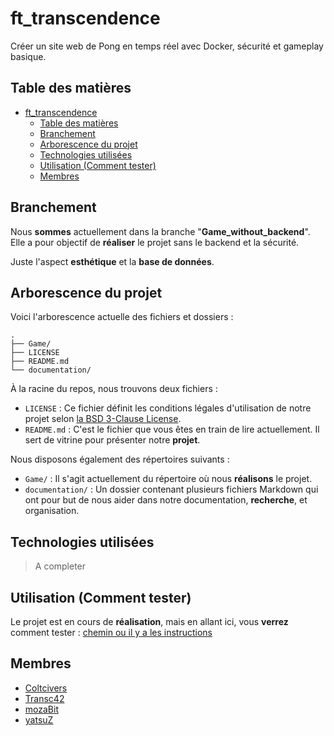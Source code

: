 # ft_transcendence

Créer un site web de Pong en temps réel avec Docker, sécurité et gameplay basique.

## Table des matières

- [ft\_transcendence](#ft_transcendence)
	- [Table des matières](#table-des-matières)
	- [Branchement](#branchement)
	- [Arborescence du projet](#arborescence-du-projet)
	- [Technologies utilisées](#technologies-utilisées)
	- [Utilisation (Comment tester)](#utilisation-comment-tester)
	- [Membres](#membres)

## Branchement

Nous **sommes** actuellement dans la branche "**Game\_without\_backend**". Elle a pour objectif de **réaliser** le projet sans le backend et la sécurité.

Juste l'aspect **esthétique** et la **base de données**.

## Arborescence du projet

Voici l'arborescence actuelle des fichiers et dossiers :

```
.
├── Game/
├── LICENSE
├── README.md
└── documentation/
```

À la racine du repos, nous trouvons deux fichiers :

- ``LICENSE`` : Ce fichier définit les conditions légales d'utilisation de notre projet selon [la BSD 3-Clause License](https://fr.wikipedia.org/wiki/Licence_BSD).
- ``README.md`` : C'est le fichier que vous êtes en train de lire actuellement. Il sert de vitrine pour présenter notre **projet**.

Nous disposons également des répertoires suivants :

- ``Game/`` : Il s'agit actuellement du répertoire où nous **réalisons** le projet.
- ``documentation/`` : Un dossier contenant plusieurs fichiers Markdown qui ont pour but de nous aider dans notre documentation, **recherche**, et organisation.

## Technologies utilisées

> A completer

## Utilisation (Comment tester)

Le projet est en cours de **réalisation**, mais en allant ici, vous **verrez** comment tester : [chemin ou il y a les instructions]()

## Membres 

- [Coltcivers](https://github.com/Coltcivers)
- [Transc42](https://github.com/Transc42)
- [mozaBit](https://github.com/mozaBit)
- [yatsuZ](https://github.com/yatsuZ)